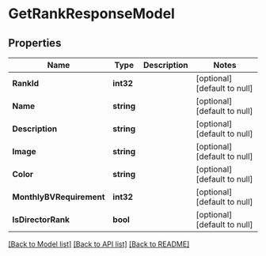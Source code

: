 # GetRankResponseModel

## Properties
Name | Type | Description | Notes
------------ | ------------- | ------------- | -------------
**RankId** | **int32** |  | [optional] [default to null]
**Name** | **string** |  | [optional] [default to null]
**Description** | **string** |  | [optional] [default to null]
**Image** | **string** |  | [optional] [default to null]
**Color** | **string** |  | [optional] [default to null]
**MonthlyBVRequirement** | **int32** |  | [optional] [default to null]
**IsDirectorRank** | **bool** |  | [optional] [default to null]

[[Back to Model list]](../README.md#documentation-for-models) [[Back to API list]](../README.md#documentation-for-api-endpoints) [[Back to README]](../README.md)


